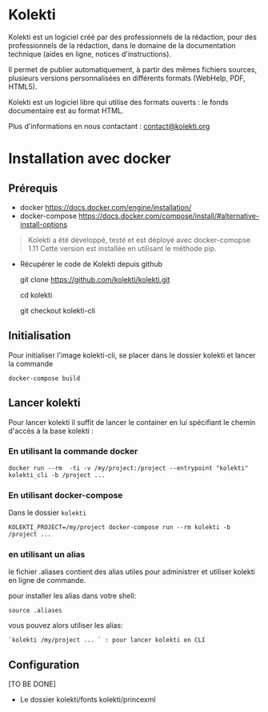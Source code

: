 Kolekti
=======

Kolekti est un logiciel créé par des professionnels de la rédaction, pour
des professionnels de la rédaction, dans le domaine de la documentation
technique (aides en ligne, notices d'instructions).
 
Il permet de publier automatiquement, à partir des mêmes fichiers
sources, plusieurs versions personnalisées en différents formats
(WebHelp, PDF, HTML5).
 
Kolekti est un logiciel libre qui utilise des formats ouverts : le fonds
documentaire est au format HTML.

Plus d'informations en nous contactant : <contact@kolekti.org>


Installation avec docker
========================

Prérequis
---------

* docker https://docs.docker.com/engine/installation/
* docker-compose https://docs.docker.com/compose/install/#alternative-install-options

> Kolekti a été développé, testé et est déployé avec docker-comopse 1.11
> Cette version est installée en utilisant le méthode pip.

* Récupérer le code de Kolekti depuis github

    git clone https://github.com/kolekti/kolekti.git

    cd kolekti
    
    git checkout kolekti-cli
    
Initialisation
--------------

Pour initialiser l'image kolekti-cli, se placer dans le dossier kolekti et lancer la commande 

    docker-compose build
    
Lancer kolekti
--------------

Pour lancer kolekti il suffit de lancer le container en lui spécifiant le chemin d'accès à la base kolekti :

### En utilisant la commande docker

    docker run --rm  -ti -v /my/project:/project --entrypoint "kolekti" kolekti_cli -b /project ...
    
### En utilisant docker-compose 
Dans le dossier `kolekti`

    KOLEKTI_PROJECT=/my/project docker-compose run --rm kolekti -b /project ...

### en utilisant un alias 

le fichier .aliases contient des alias utiles pour administrer et utiliser kolekti en ligne de commande.

pour installer les alias dans votre shell:

    source .aliases

vous pouvez alors utiliser les alias:

    `kolekti /my/project ... ` : pour lancer kolekti en CLI


Configuration
-------------
[TO BE DONE]
* Le dossier kolekti/fonts kolekti/princexml
